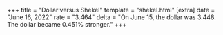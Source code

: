 +++
title = "Dollar versus Shekel"
template = "shekel.html"
[extra]
date = "June 16, 2022"
rate = "3.464"
delta = "On June 15, the dollar was 3.448. The dollar became 0.451% stronger."
+++
